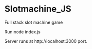 # Slotmachine_JS
Full stack slot machine game 

Run node index.js

Server runs at http://localhost:3000 port.
